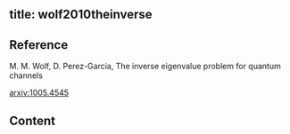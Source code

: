 title: wolf2010theinverse
---

## Reference
M. M.  Wolf, D. Perez-Garcia, The inverse eigenvalue problem for quantum channels 

[arxiv:1005.4545](https://arxiv.org/abs/1005.4545)

## Content
